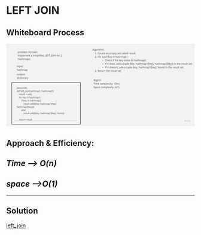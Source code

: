 # LEFT JOIN

## Whiteboard Process

![Class 33](./left_join.jpg)


## Approach & Efficiency:
***Time --> O(n)*** 
---

***space -->O(1)*** 
---

---

## Solution

[left_join](./left_join.py)